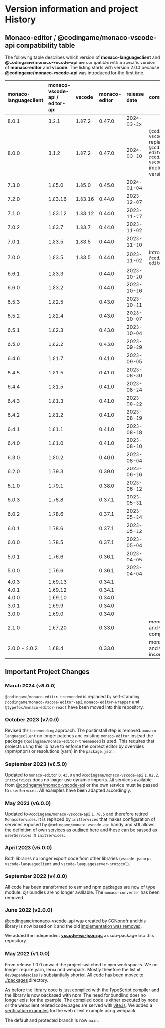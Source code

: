 # Version information and project History

## Monaco-editor / @codingame/monaco-vscode-api compatibility table

The following table describes which version of **monaco-languageclient** and **@codingame/monaco-vscode-api** are compatible with a specific version of **monaco-editor** and **vscode**. The listing starts with version 2.0.0 because **@codingame/monaco-vscode-api** was introduced for the first time.

| monaco-languageclient | monaco-vscode-api / editor-api | vscode | monaco-editor | release date | comment |
| :----         | :----   | :---   | :--- | :--- | :--- |
| 8.0.1         | 3.2.1  | 1.87.2 | 0.47.0 | 2024-03-2x | |
| 8.0.0         | 3.1.2  | 1.87.2 | 0.47.0 | 2024-03-18 | `@codingame/monaco-vscode-editor-api` replaces<br>`@codingame/monaco-editor-treemended`<br>`@codingame/monaco-vscode-api` implements its own versioning scheme |
| 7.3.0         | 1.85.0  | 1.85.0 | 0.45.0 | 2024-01-04 | |
| 7.2.0         | 1.83.16  | 1.83.16 | 0.44.0 | 2023-12-07 | |
| 7.1.0         | 1.83.12  | 1.83.12 | 0.44.0 | 2023-11-27 | |
| 7.0.2         | 1.83.7  | 1.83.7 | 0.44.0 | 2023-11-02 | |
| 7.0.1         | 1.83.5  | 1.83.5 | 0.44.0 | 2023-11-10 | |
| 7.0.0         | 1.83.5  | 1.83.5 | 0.44.0 | 2023-11-02 | Introduction of `@codingame/monaco-editor-treemended` |
| 6.6.1         | 1.83.3  | | 0.44.0 | 2023-10-20 | |
| 6.6.0         | 1.83.2  | | 0.44.0 | 2023-10-16 | |
| 6.5.3         | 1.82.5  | | 0.43.0 | 2023-10-11 | |
| 6.5.2         | 1.82.4  | | 0.43.0 | 2023-10-07 | |
| 6.5.1         | 1.82.3  | | 0.43.0 | 2023-10-04 | |
| 6.5.0         | 1.82.2  | | 0.43.0 | 2023-09-29 | |
| 6.4.6         | 1.81.7  | | 0.41.0 | 2023-09-05 | |
| 6.4.5         | 1.81.5  | | 0.41.0 | 2023-08-30 | |
| 6.4.4         | 1.81.5  | | 0.41.0 | 2023-08-24 | |
| 6.4.3         | 1.81.3  | | 0.41.0 | 2023-08-22 | |
| 6.4.2         | 1.81.2  | | 0.41.0 | 2023-08-19 | |
| 6.4.1         | 1.81.1  | | 0.41.0 | 2023-08-18 | |
| 6.4.0         | 1.81.0  | | 0.41.0 | 2023-08-10 | |
| 6.3.0         | 1.80.2  | | 0.40.0 | 2023-08-04 | |
| 6.2.0         | 1.79.3  | | 0.39.0 | 2023-06-16 | |
| 6.1.0         | 1.79.1  | | 0.38.0 | 2023-06-12 | |
| 6.0.3         | 1.78.8  | | 0.37.1 | 2023-05-31 | |
| 6.0.2         | 1.78.6  | | 0.37.1 | 2023-05-24 | |
| 6.0.1         | 1.78.6  | | 0.37.1 | 2023-05-12 | |
| 6.0.0         | 1.78.5  | | 0.37.1 | 2023-05-04 | |
| 5.0.1         | 1.76.6  | | 0.36.1 | 2023-04-05 | |
| 5.0.0         | 1.76.6  | | 0.36.1 | 2023-04-04 | |
| 4.0.3         | 1.69.13 | | 0.34.1 | | |
| 4.0.1         | 1.69.12 | | 0.34.1 | | |
| 4.0.0         | 1.69.10 | | 0.34.0 | | |
| 3.0.1         | 1.69.9  | | 0.34.0 | | |
| 3.0.0         | 1.69.0  | | 0.34.0 | | |
| 2.1.0         | 1.67.20 | | 0.33.0 | | monaco-editor and vscode compatible again |
| 2.0.0 - 2.0.2 | 1.68.4  | | 0.33.0 | | monaco-editor and vscode incompatible |

## Important Project Changes

### March 2024 (v8.0.0)

`@codingame/monaco-editor-treemended` is replaced by self-standing `@codingame/monaco-vscode-editor-api`. `monaco-editor-wrapper` and `@typefox/monaco-editor-react` have been moved into this repository.

### October 2023 (v7.0.0)

Revised the `treemending` approach. The postinstall step is removed. `monaco-languageclient` no longer patches and existing `monaco-editor` instead the package `@codingame/monaco-editor-treemended` is used. This requires that projects using this lib have to enforce the correct editor by overrides (npm/pnpm) or resolutions (yarn) in the `package.json`.

### September 2023 (v6.5.0)

Updated to `monaco-editor` `0.43.0` and `@codingame/monaco-vscode-api` `1.82.2`. `initServices` does no longer use dynamic imports. All services available from [@codingame/monaco-vscode-api](https://github.com/CodinGame/monaco-vscode-api#monaco-standalone-services) or the own service must be passed to `userServices`. All examples have been adapted accordingly.

### May 2023 (v6.0.0)

Updated to `@codingame/monaco-vscode-api` `1.78.5` and therefore retired `MonacoServices`. It is replaced by `initServices` that makes configuration of services exposed by `@codingame/monaco-vscode-api` handy and still allows the definition of own services as [outlined here](https://github.com/CodinGame/monaco-vscode-api#monaco-standalone-services) and these can be passed as `userServices` in `initServices`.

### April 2023 (v5.0.0)

Both libraries no longer export code from other libraries (`vscode-jsonrpc`, `vscode-languageclient` and `vscode-languageserver-protocol`).

### September 2022 (v4.0.0)

All code has been transformed to esm and npm packages are now of type module. cjs bundles are no longer available.
The `monaco-converter` has been removed.

### June 2022 (v2.0.0)

[@codingame/monaco-vscode-api](https://github.com/CodinGame/monaco-vscode-api) was created by [CGNonofr](https://github.com/CGNonofr) and this library is now based on it and the old [implementation was removed](https://github.com/CodinGame/monaco-vscode-api#history).

We added the independent **[vscode-ws-jsonrpc](./packages/vscode-ws-jsonrpc)** as sub-package into this repository.

### May 2022 (v1.0.0)

From release 1.0.0 onward the project switched to npm workspaces. We no longer require yarn, lerna and webpack. Mostly therefore the list of `devDependencies` is substantially shorter. All code has been moved to [./packages](./packages) directory.

As before the library code is just compiled with the TypeScript compiler and the library is now packaged with npm. The need for bundling does no longer exist for the example. The compiled code is either executed by node or the web/client related code/pages are served with [vite.js](https://vitejs.dev/). We added a [verification examples](../README.md#verification-examples) for the web client example using webpack.

The default and protected branch is now `main`.
